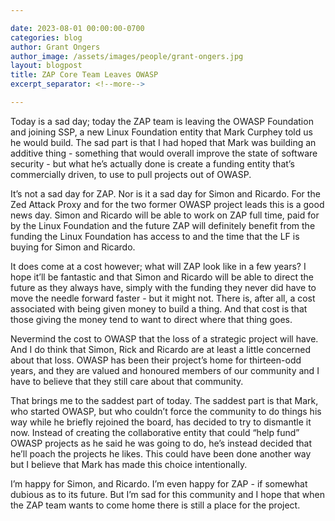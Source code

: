 ```yaml
---

date: 2023-08-01 00:00:00-0700
categories: blog
author: Grant Ongers
author_image: /assets/images/people/grant-ongers.jpg
layout: blogpost
title: ZAP Core Team Leaves OWASP
excerpt_separator: <!--more-->

---
```


Today is a sad day; today the ZAP team is leaving the OWASP Foundation and joining SSP, a new Linux Foundation entity that Mark Curphey told us he would build. The sad part is that I had hoped that Mark was building an additive thing - something that would overall improve the state of software security - but what he’s actually done is create a funding entity that’s commercially driven, to use to pull projects out of OWASP.

<!-- more -->

It’s not a sad day for ZAP. Nor is it a sad day for Simon and Ricardo. For the Zed Attack Proxy and for the two former OWASP project leads this is a good news day. Simon and Ricardo will be able to work on ZAP full time, paid for by the Linux Foundation and the future ZAP will definitely benefit from the funding the Linux Foundation has access to and the time that the LF is buying for Simon and Ricardo.

It does come at a cost however; what will ZAP look like in a few years? I hope it’ll be fantastic and that Simon and Ricardo will be able to direct the future as they always have, simply with the funding they never did have to move the needle forward faster - but it might not. There is, after all, a cost associated with being given money to build a thing. And that cost is that those giving the money tend to want to direct where that thing goes.

Nevermind the cost to OWASP that the loss of a strategic project will have. And I do think that Simon, Rick and Ricardo are at least a little concerned about that loss. OWASP has been their project’s home for thirteen-odd years, and they are valued and honoured members of our community and I have to believe that they still care about that community.

That brings me to the saddest part of today. The saddest part is that Mark, who started OWASP, but who couldn’t force the community to do things his way while he briefly rejoined the board, has decided to try to dismantle it now. Instead of creating the collaborative entity that could “help fund” OWASP projects as he said he was going to do, he’s instead decided that he’ll poach the projects he likes. This could have been done another way but I believe that Mark has made this choice intentionally.

I’m happy for Simon, and Ricardo. I’m even happy for ZAP - if somewhat dubious as to its future. But I’m sad for this community and I hope that when the ZAP team wants to come home there is still a place for the project.
